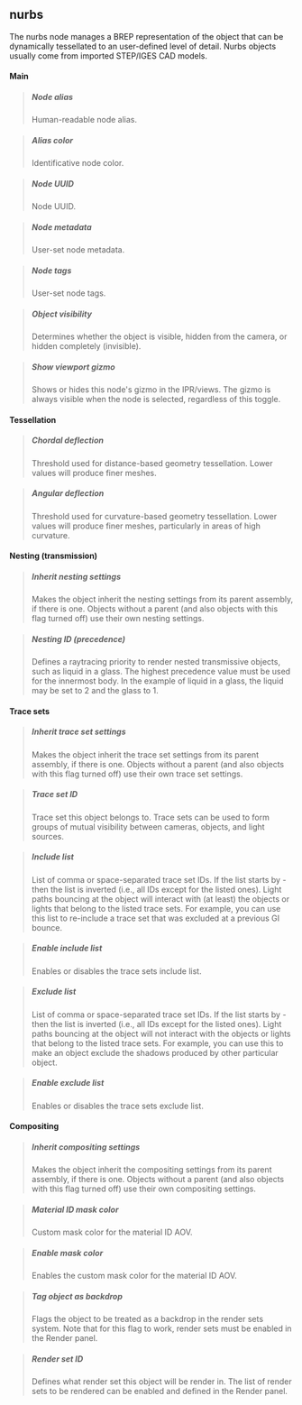 ## **nurbs**

The nurbs node manages a BREP representation of the object that can be dynamically tessellated to an user-defined level of detail. Nurbs objects usually come from imported STEP/IGES CAD models.
#### Main

> ##### Node alias
> Human-readable node alias.

> ##### Alias color
> Identificative node color.

> ##### Node UUID
> Node UUID.

> ##### Node metadata
> User-set node metadata.

> ##### Node tags
> User-set node tags.

> ##### Object visibility
> Determines whether the object is visible, hidden from the camera, or hidden completely (invisible).

> ##### Show viewport gizmo
> Shows or hides this node's gizmo in the IPR/views. The gizmo is always visible when the node is selected, regardless of this toggle.

#### Tessellation

> ##### Chordal deflection
> Threshold used for distance-based geometry tessellation. Lower values will produce finer meshes.

> ##### Angular deflection
> Threshold used for curvature-based geometry tessellation. Lower values will produce finer meshes, particularly in areas of high curvature.

#### Nesting (transmission)

> ##### Inherit nesting settings
> Makes the object inherit the nesting settings from its parent assembly, if there is one. Objects without a parent (and also objects with this flag turned off) use their own nesting settings.

> ##### Nesting ID (precedence)
> Defines a raytracing priority to render nested transmissive objects, such as liquid in a glass. The highest precedence value must be used for the innermost body. In the example of liquid in a glass, the liquid may be set to 2 and the glass to 1.

#### Trace sets

> ##### Inherit trace set settings
> Makes the object inherit the trace set settings from its parent assembly, if there is one. Objects without a parent (and also objects with this flag turned off) use their own trace set settings.

> ##### Trace set ID
> Trace set this object belongs to. Trace sets can be used to form groups of mutual visibility between cameras, objects, and light sources.

> ##### Include list
> List of comma or space-separated trace set IDs. If the list starts by - then the list is inverted (i.e., all IDs except for the listed ones). Light paths bouncing at the object will interact with (at least) the objects or lights that belong to the listed trace sets. For example, you can use this list to re-include a trace set that was excluded at a previous GI bounce.

> ##### Enable include list
> Enables or disables the trace sets include list.

> ##### Exclude list
> List of comma or space-separated trace set IDs. If the list starts by - then the list is inverted (i.e., all IDs except for the listed ones). Light paths bouncing at the object will not interact with the objects or lights that belong to the listed trace sets. For example, you can use this to make an object exclude the shadows produced by other particular object.

> ##### Enable exclude list
> Enables or disables the trace sets exclude list.

#### Compositing

> ##### Inherit compositing settings
> Makes the object inherit the compositing settings from its parent assembly, if there is one. Objects without a parent (and also objects with this flag turned off) use their own compositing settings.

> ##### Material ID mask color
> Custom mask color for the material ID AOV.

> ##### Enable mask color
> Enables the custom mask color for the material ID AOV.

> ##### Tag object as backdrop
> Flags the object to be treated as a backdrop in the render sets system. Note that for this flag to work, render sets must be enabled in the Render panel.

> ##### Render set ID
> Defines what render set this object will be render in. The list of render sets to be rendered can be enabled and defined in the Render panel.

